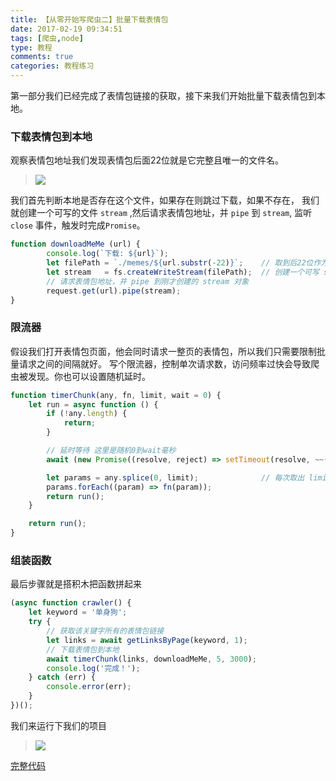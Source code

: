 ```yaml
---
title: 【从零开始写爬虫二】批量下载表情包
date: 2017-02-19 09:34:51
tags: [爬虫,node]
type: 教程
comments: true
categories: 教程练习
---
```

第一部分我们已经完成了表情包链接的获取，接下来我们开始批量下载表情包到本地。

### 下载表情包到本地

观察表情包地址我们发现表情包后面22位就是它完整且唯一的文件名。

>![](http://p1.bpimg.com/567571/b1b7987355ce99e9.png)

我们首先判断本地是否存在这个文件，如果存在则跳过下载，如果不存在，
我们就创建一个可写的文件 `stream` ,然后请求表情包地址，并 `pipe` 到 `stream`,
监听 `close` 事件，触发时完成`Promise`。
```js
function downloadMeMe (url) {
        console.log(`下载: ${url}`);
        let filePath = `./memes/${url.substr(-22)}`;    // 取到后22位作为文件名
        let stream   = fs.createWriteStream(filePath);  // 创建一个可写 stream 对象
        // 请求表情包地址，并 pipe 到刚才创建的 stream 对象
        request.get(url).pipe(stream);
}
```
### 限流器
假设我们打开表情包页面，他会同时请求一整页的表情包，所以我们只需要限制批量请求之间的间隔就好。
写个限流器，控制单次请求数，访问频率过快会导致爬虫被发现。你也可以设置随机延时。
```js
function timerChunk(any, fn, limit, wait = 0) {
    let run = async function () {
        if (!any.length) {
            return;
        }

        // 延时等待 这里是随机0到wait毫秒
        await (new Promise((resolve, reject) => setTimeout(resolve, ~~(Math.random() * wait))));

        let params = any.splice(0, limit);              // 每次取出 limit 数量的任务
        params.forEach((param) => fn(param));
        return run();
    }

    return run();
}
```
### 组装函数
最后步骤就是搭积木把函数拼起来
```js
(async function crawler() {
    let keyword = '单身狗';
    try {
        // 获取该关键字所有的表情包链接
        let links = await getLinksByPage(keyword, 1);
        // 下载表情包到本地
        await timerChunk(links, downloadMeMe, 5, 3000);
        console.log('完成！');
    } catch (err) {
        console.error(err);
    }
})();
```
我们来运行下我们的项目
> ![](http://p1.bqimg.com/567571/67268282b7fd5a3b.gif)

[完整代码](https://github.com/merrynode/memes-singleDog)  
